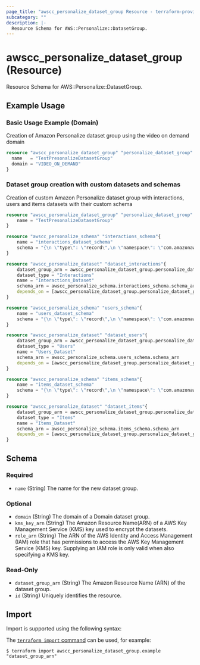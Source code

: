 ```yaml
---
page_title: "awscc_personalize_dataset_group Resource - terraform-provider-awscc"
subcategory: ""
description: |-
  Resource Schema for AWS::Personalize::DatasetGroup.
---
```


# awscc_personalize_dataset_group (Resource)

Resource Schema for AWS::Personalize::DatasetGroup.

## Example Usage

### Basic Usage Example (Domain)
Creation of Amazon Personalize dataset group using the video on demand domain
```terraform
resource "awscc_personalize_dataset_group" "personalize_dataset_group" {
  name   = "TestPresonalizeDatasetGroup"
  domain = "VIDEO_ON_DEMAND"
}
```

### Dataset group creation with custom datasets and schemas 
Creation of custom Amazon Personalize dataset group with interactions, users and items datasets with their custom schema 
```terraform
resource "awscc_personalize_dataset_group" "personalize_dataset_group" {
    name = "TestPresonalizeDatasetGroup"
}

resource "awscc_personalize_schema" "interactions_schema"{
    name = "interactions_dataset_schema"
    schema = "{\n \"type\": \"record\",\n \"namespace\": \"com.amazonaws.personalize.schema\",\n \"name\": \"Interactions\",\n \"fields\": [\n { \"name\": \"USER_ID\", \"type\": \"string\" },\n { \"name\": \"ITEM_ID\", \"type\": \"string\" },\n { \"name\": \"TIMESTAMP\", \"type\": \"long\" }\n ]\n }"
}

resource "awscc_personalize_dataset" "dataset_interactions"{
    dataset_group_arn = awscc_personalize_dataset_group.personalize_dataset_group.dataset_group_arn
    dataset_type = "Interactions"
    name = "Interactions_Dataset"
    schema_arn = awscc_personalize_schema.interactions_schema.schema_arn
    depends_on = [awscc_personalize_dataset_group.personalize_dataset_group, awscc_personalize_schema.interactions_schema]
}

resource "awscc_personalize_schema" "users_schema"{
    name = "users_dataset_schema"
    schema = "{\n \"type\": \"record\",\n \"namespace\": \"com.amazonaws.personalize.schema\",\n \"name\": \"Users\",\n \"fields\": [\n { \"name\": \"USER_ID\", \"type\": \"string\" },\n { \"name\": \"AGE\", \"type\": \"int\" },\n { \"name\": \"GENDER\", \"type\": \"string\",\"categorical\": true }\n ]\n }"
}

resource "awscc_personalize_dataset" "dataset_users"{
    dataset_group_arn = awscc_personalize_dataset_group.personalize_dataset_group.dataset_group_arn
    dataset_type = "Users"
    name = "Users_Dataset"
    schema_arn = awscc_personalize_schema.users_schema.schema_arn
    depends_on = [awscc_personalize_dataset_group.personalize_dataset_group, awscc_personalize_schema.users_schema]
}

resource "awscc_personalize_schema" "items_schema"{
    name = "items_dataset_schema"
    schema = "{\n \"type\": \"record\",\n \"namespace\": \"com.amazonaws.personalize.schema\",\n \"name\": \"Items\",\n \"fields\": [\n { \"name\": \"ITEM_ID\", \"type\": \"string\" },\n { \"name\": \"GENRES\", \"type\": [\"null\", \"string\" ], \"categorical\": true},\n { \"name\": \"DESCRIPTION\", \"type\": [\"null\", \"string\" ], \"textual\": true }\n ]\n }"
}

resource "awscc_personalize_dataset" "dataset_items"{
    dataset_group_arn = awscc_personalize_dataset_group.personalize_dataset_group.dataset_group_arn
    dataset_type = "Items"
    name = "Items_Dataset"
    schema_arn = awscc_personalize_schema.items_schema.schema_arn
    depends_on = [awscc_personalize_dataset_group.personalize_dataset_group, awscc_personalize_schema.items_schema]
}
```

<!-- schema generated by tfplugindocs -->
## Schema

### Required

- `name` (String) The name for the new dataset group.

### Optional

- `domain` (String) The domain of a Domain dataset group.
- `kms_key_arn` (String) The Amazon Resource Name(ARN) of a AWS Key Management Service (KMS) key used to encrypt the datasets.
- `role_arn` (String) The ARN of the AWS Identity and Access Management (IAM) role that has permissions to access the AWS Key Management Service (KMS) key. Supplying an IAM role is only valid when also specifying a KMS key.

### Read-Only

- `dataset_group_arn` (String) The Amazon Resource Name (ARN) of the dataset group.
- `id` (String) Uniquely identifies the resource.

## Import

Import is supported using the following syntax:

The [`terraform import` command](https://developer.hashicorp.com/terraform/cli/commands/import) can be used, for example:

```shell
$ terraform import awscc_personalize_dataset_group.example "dataset_group_arn"
```